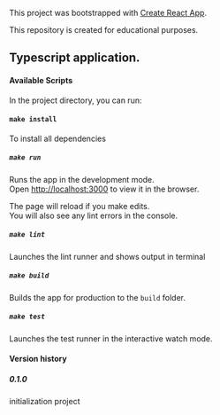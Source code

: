 This project was bootstrapped with [Create React App](https://github.com/facebook/create-react-app).

This repository is created for educational purposes.

## Typescript application.

#### Available Scripts

In the project directory, you can run:

#### `make install`

To install all dependencies

##### `make run`

Runs the app in the development mode.<br />
Open [http://localhost:3000](http://localhost:3000) to view it in the browser.

The page will reload if you make edits.<br />
You will also see any lint errors in the console.

##### `make lint`

Launches the lint runner and shows output in terminal

##### `make build`

Builds the app for production to the `build` folder.

##### `make test`

Launches the test runner in the interactive watch mode.

#### Version history

##### 0.1.0

initialization project
